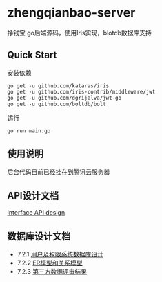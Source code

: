 # zhengqianbao-server
挣钱宝 go后端源码，使用Iris实现，blotdb数据库支持

## Quick Start

安装依赖

```
go get -u github.com/kataras/iris
go get -u github.com/iris-contrib/middleware/jwt
go get -u github.com/dgrijalva/jwt-go
go get -u github.com/boltdb/bolt
```

运行

```
go run main.go
```

## 使用说明

后台代码目前已经挂在到腾讯云服务器

## API设计文档

[Interface API design](https://software-system-analysis-and-design.github.io/Dashboard/docs/API.html)

## 数据库设计文档

- 7.2.1 [用户及权限系统数据库设计](https://software-system-analysis-and-design.github.io/Dashboard/docs/db_design.html)
- 7.2.2 [ER模型和关系模型](https://software-system-analysis-and-design.github.io/Dashboard/docs/db_er.html)
- 7.2.3 [第三方数据评审结果](https://github.com/software-system-analysis-and-design/Dashboard/issues/1)


